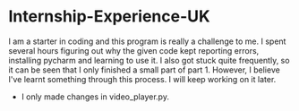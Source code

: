 # Internship-Experience-UK
I am a starter in coding and this program is really a challenge to me. 
I spent several hours figuring out why the given code kept reporting errors, installing pycharm and learning to use it. 
I also got stuck quite frequently, so it can be seen that I only finished a small part of part 1.
However, I believe I've learnt something through this process. I will keep working on it later.
* I only made changes in video_player.py.
